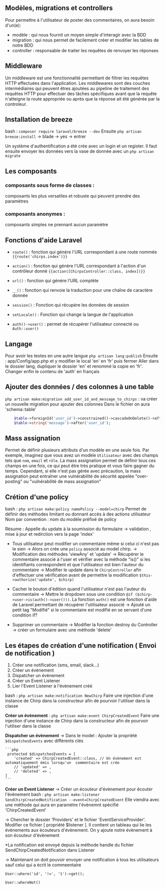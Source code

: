## Modèles, migrations et controllers 

Pour permettre à l'utilisateur de poster des commentaires, on aura besoin d'un(e):

- modèle : qui nous fournit un moyen simple d'interagir avec la BDD 
- migration : qui nous permet de facilement créer et modifier les tables de notre BDD 
- controller : responsable de traiter les requêtes de renvoyer les réponses 

## Middleware 
Un middleware est une fonctionnalité permettant de filtrer les requêtes HTTP effectuées dans l'application. Les middlewares sont des couches intermédiaires qui peuvent êtres ajoutées au pipeline de traitement des requêtes HTTP pour effectuer des tâches spécifiques avant que la requête n'atteigne la route appropriée ou après que la réponse ait été générée par la controleur.

## Installation de breeze 

bash : `composer require laravel/breeze --dev`
Ensuite `php artisan breeze:install` -> blade -> yes -> entrer 

Un système d'authentification a été crée avec un login et un register. Il faut ensuite envoyer les données vers la vase de donnée avec un `php artisan migrate`

## Les composants
### composants sous forme de classes :
composants les plus versatiles et robuste qui peuvent prendre des paramètres 

### composants anonymes :
composants simples ne prennant aucun paramètre

## Fonctions d'aide Laravel
- `route()` : fonction qui génère l'URL correspondant à une route nommée `{{route('chirps.index')}}`
- `action()` : fonction qui génère l'URL correspondant à l'action d'un contrôleur donné `{{action([ChirpsController::class, index])}}`
  
- `url()` : fonction qui génère l'URL complète

- `__()` : fonction qui renvoie la traduction pour une chaîne de caractère donnée

- `session()` : Fonction qui récupère les données de session

- `setLocale()` : Fonction qui change la langue de l'application

- `auth()->user()` : permet de récupérer l'utilisateur connecté ou `Auth::user()`

## Langage 
Pour avoir les textes en une autre langue 
`php artisan lang:publish`
Ensuite : app/Config/app.php et y modifier le local 'en' en 'fr' puis fermer
Aller dans le dossier lang, dupliquer le dossier 'en' et renommé la copie en 'fr'.
Changer enfin le contenu de 'auth' en français

<!-- Knowing is not enough; we must apply. Being willing is not enough; we must do. - Leonardo da Vinci -->

## Ajouter des données / des colonnes à une table
`php artisan make:migration add_user_id_and_message_to_chirps` : va créer un nouvelle migration  pour ajouter des colonnes
Dans le fichier on aura 'schema::table'
```php
    $table->foreignId('user_id')->constrained()->cascadeOnDelete()->after('id');
    $table->string('message')->after('user_id');
```

## Mass assignation
Permet de définir plusieurs attributs d'un modèle en une seule fois. Par exemple, imaginez que vous avez un modèle `Utilisateur` avec des champs tels que `nom`, `email` et `rôle`. La mass assignation permet de définir tous ces champs en une fois, ce qui peut être très pratique et vous faire gagner du temps. 
Cependant, si elle n'est pas gérée avec précaution, la mass assignation peut entraîner une vulnérabilité de sécurité appelée "over-posting" ou "vulnérabilité de mass assignation"

## Crétion d'une policy 
bash : `php artisan make:policy namePolicy --model=chirp` Permet de définir des méthodes limitant ou donnant accès à des actions utilisateur
Nom par convention : nom du modèle préfixé de policy

Résume : 
Appelle du update à la soumission du formulaire -> validation , mise à jour et redirction vers la page 'index'
- Tous utilisateur peut modifier un commentaire même si celui ci n'est pas le sien
  -> Alors on crée une `policy` associé au model chirp. 
  -> Modification des méthodes 'viewAny' et 'update'
  -> Récupérer le commentaire associé à l'user et vérifier avec la méthode "is()" si les identifiants correspondent et que l'utilisateur est bien l'auteur du commentaire 
  -> Modifier le update dans le `ChirpController` afin d'effectuer une vérification avant de permettre la modification `$this->authorize('update', $chirp)`

- Cacher le bouton d'édition quand l'utilisateur n'est pas l'auteur du commentaire 
  -> Mettre le dropdown sous une condition `@if ($chirp->user->is(auth()->user()))`. La fonction `auth()` est une fonction d'aide de Laravel permettant de récupérer l'utilisateur associé
  -> Ajouté un petit tag "Modifié" si le commentaire est modifié en se servant d'une condition if?

- Supprimer un commentaire 
  -> Modifier la fonction destroy du Controller
  -> créer un formulaire avec une méthode 'delete'
  
## Les étapes de création d'une notification ( Envoi de notification )

1. Créer une notification (sms, email, slack...)
2. Créer un évènement
3. Dispatcher un évènement
4. Créer un Event Listener
5. Lier l'Event Listener à l'évènement créé 

bash : `php artisan make:notification NewChirp`
Faire une injection d'une instance de Chirp dans la constructeur afin de  pourvoir l'utiliser dans la classe

**Créer un évènement** : `php artisan make:event ChirpCreatedEvent`
Faire une injection d'une instance de Chirp dans la constructeur afin de  pourvoir l'utiliser dans la classe

**Dispatcher un évènement**
 -> Dans le model : Ajouter la propriété `$dispatchesEvents` avec différents clés

    ```php
     protected $dispatchesEvents = [
        'created' => ChirpCreatedEvent::class, // Un évènement est automatiquement émis lorsqu'un  commentaire est crée
        // 'updated' => ,
        // 'deleted' => ,
    ]
    ```

**Créer un Event Listener**
-> Créer un écouteur d'évènement pour écouter l'évènement
bash : `php artisan make:listener SendChirpCreatedNotification --event=ChirpCreatedEvent` Elle viendra avec une méthode qui aura en paramètre l'évènemnt spécifié 'ChirpCreatedEvent'

-> Chercher le dossier 'Providers' et le fichier 'EventServiceProvider'. Modifier ce fichier [ propriété $listener ]. Il contient un tableau qui lie les évènements aux écouteurs d'évènement. On y ajoute notre évènement à son écouteur d'évènement

*La notification est envoyé depuis la méthode handle du fichier SendChirpCreatedNotification dans Listener 

-> Maintenant on doit pouvoir envoyer une notification à tous les utilisateurs sauf celui qui a écrit le commeentaire 

```tinker
User::where('id', '!=', '1')->get();

User::whereNot()
```


  